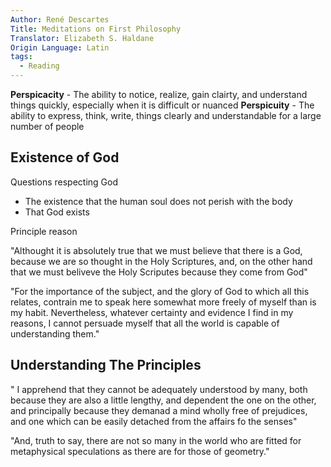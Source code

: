 ```yaml
---
Author: René Descartes
Title: Meditations on First Philosophy
Translator: Elizabeth S. Haldane
Origin Language: Latin
tags:
  - Reading
---
```

**Perspicacity** - The ability to notice, realize, gain clairty, and understand things quickly, especially when it is difficult or nuanced
**Perspicuity** - The ability to express, think, write, things clearly and understandable for a large number of people

## Existence of God
Questions respecting God
- The existence that the human soul does not perish with the body
- That God exists

Principle reason

"Althought it is absolutely true that we must believe that there is a God, because we are so thought in the Holy Scriptures, and, on the other hand that we must beliveve the Holy Scriputes because they come from God"

"For the importance of the subject, and the glory of God to which all this relates, contrain me to speak here somewhat more freely of myself than is my habit. Nevertheless, whatever certainty and evidence I find in my reasons, I cannot persuade myself that all the world is capable of understanding them."

## Understanding The Principles
" I apprehend that they cannot be adequately understood by many, both because they are also a little lengthy, and dependent the one on the other, and principally because they demanad a mind wholly free of prejudices, and one which can be easily detached from the affairs fo the senses"

"And, truth to say, there are not so many in the world who are fitted for metaphysical speculations as there are for those of geometry."

